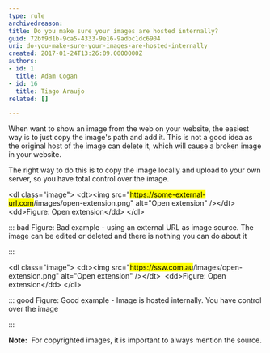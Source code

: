 ```yaml
---
type: rule
archivedreason: 
title: Do you make sure your images are hosted internally?
guid: 72bf9d1b-9ca5-4333-9e16-9adbc1dc6904
uri: do-you-make-sure-your-images-are-hosted-internally
created: 2017-01-24T13:26:09.0000000Z
authors:
- id: 1
  title: Adam Cogan
- id: 16
  title: Tiago Araujo
related: []

---
```


When want to show an image from the web on your website, the easiest way is to just copy the image's path and add it. This is not a good idea as the original host of the image can delete it, which will cause a broken image in your website.

<!--endintro-->

The right way to do this is to copy the image locally and upload to your own server, so you have total control over the image.

&lt;dl class="image"&gt;
&lt;dt&gt;&lt;img src="<mark>https&#58;//some-external-url.com</mark>/images/open-extension.png" alt="Open extension" /&gt;&lt;/dt&gt; 
&lt;dd&gt;Figure: Open extension&lt;/dd&gt;
&lt;/dl&gt;


::: bad
Figure: Bad example - using an external URL as image source. The image can be edited or deleted and there is nothing you can do about it

:::


&lt;dl class="image"&gt;
&lt;dt&gt;&lt;img src="<mark>https&#58;//ssw.com.au</mark>/images/open-extension.png" alt="Open extension" /&gt;&lt;/dt&gt; 
&lt;dd&gt;Figure: Open extension&lt;/dd&gt;
&lt;/dl&gt;


::: good
Figure: Good example - Image is hosted internally. You have control over the image

:::


**Note:**  For copyrighted images, it is important to always mention the source.

